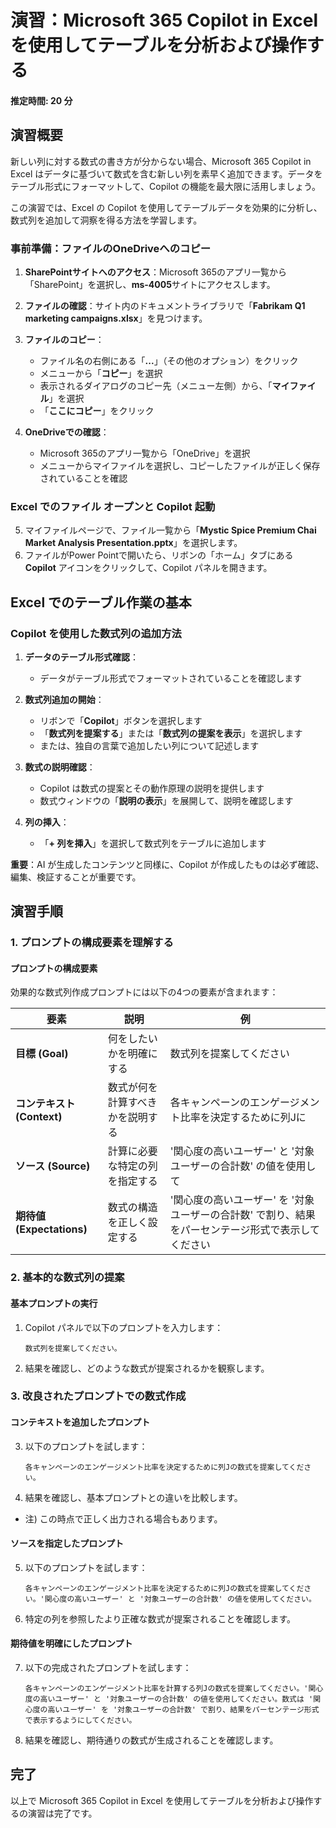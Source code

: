 # 演習：Microsoft 365 Copilot in Excel を使用してテーブルを分析および操作する

#### 推定時間: 20 分

## 演習概要
新しい列に対する数式の書き方が分からない場合、Microsoft 365 Copilot in Excel はデータに基づいて数式を含む新しい列を素早く追加できます。データをテーブル形式にフォーマットして、Copilot の機能を最大限に活用しましょう。

この演習では、Excel の Copilot を使用してテーブルデータを効果的に分析し、数式列を追加して洞察を得る方法を学習します。

### 事前準備：ファイルのOneDriveへのコピー

1. **SharePointサイトへのアクセス**：Microsoft 365のアプリ一覧から「SharePoint」を選択し、**ms-4005**サイトにアクセスします。

2. **ファイルの確認**：サイト内のドキュメントライブラリで「**Fabrikam Q1 marketing campaigns.xlsx**」を見つけます。

3. **ファイルのコピー**：
   - ファイル名の右側にある「**...**」（その他のオプション）をクリック
   - メニューから「**コピー**」を選択
   - 表示されるダイアログのコピー先（メニュー左側）から、「**マイファイル**」を選択
   - 「**ここにコピー**」をクリック

4. **OneDriveでの確認**：
   - Microsoft 365のアプリ一覧から「OneDrive」を選択
   - メニューからマイファイルを選択し、コピーしたファイルが正しく保存されていることを確認

### Excel でのファイル オープンと Copilot 起動
5. マイファイルページで、ファイル一覧から「**Mystic Spice Premium Chai Market Analysis Presentation.pptx**」を選択します。
6. ファイルがPower Pointで開いたら、リボンの「ホーム」タブにある **Copilot** アイコンをクリックして、Copilot パネルを開きます。

## Excel でのテーブル作業の基本

### Copilot を使用した数式列の追加方法

1. **データのテーブル形式確認**：
   - データがテーブル形式でフォーマットされていることを確認します

2. **数式列追加の開始**：
   - リボンで「**Copilot**」ボタンを選択します
   - 「**数式列を提案する**」または「**数式列の提案を表示**」を選択します
   - または、独自の言葉で追加したい列について記述します

3. **数式の説明確認**：
   - Copilot は数式の提案とその動作原理の説明を提供します
   - 数式ウィンドウの「**説明の表示**」を展開して、説明を確認します

4. **列の挿入**：
   - 「**+ 列を挿入**」を選択して数式列をテーブルに追加します

**重要**：AI が生成したコンテンツと同様に、Copilot が作成したものは必ず確認、編集、検証することが重要です。

## 演習手順

### 1. プロンプトの構成要素を理解する

#### プロンプトの構成要素

効果的な数式列作成プロンプトには以下の4つの要素が含まれます：

| 要素 | 説明 | 例 |
|------|------|-----|
| **目標 (Goal)** | 何をしたいかを明確にする | 数式列を提案してください |
| **コンテキスト (Context)** | 数式が何を計算すべきかを説明する | 各キャンペーンのエンゲージメント比率を決定するために列Jに |
| **ソース (Source)** | 計算に必要な特定の列を指定する | '関心度の高いユーザー' と '対象ユーザーの合計数' の値を使用して |
| **期待値 (Expectations)** | 数式の構造を正しく設定する | '関心度の高いユーザー' を '対象ユーザーの合計数' で割り、結果をパーセンテージ形式で表示してください |

### 2. 基本的な数式列の提案

#### 基本プロンプトの実行

1. Copilot パネルで以下のプロンプトを入力します：
   ```
   数式列を提案してください。
   ```

2. 結果を確認し、どのような数式が提案されるかを観察します。

### 3. 改良されたプロンプトでの数式作成

#### コンテキストを追加したプロンプト

3. 以下のプロンプトを試します：
   ```
   各キャンペーンのエンゲージメント比率を決定するために列Jの数式を提案してください。
   ```

4. 結果を確認し、基本プロンプトとの違いを比較します。
 - 注) この時点で正しく出力される場合もあります。

#### ソースを指定したプロンプト

5. 以下のプロンプトを試します：
   ```
   各キャンペーンのエンゲージメント比率を決定するために列Jの数式を提案してください。'関心度の高いユーザー' と '対象ユーザーの合計数' の値を使用してください。
   ```

6. 特定の列を参照したより正確な数式が提案されることを確認します。

#### 期待値を明確にしたプロンプト

7. 以下の完成されたプロンプトを試します：
   ```
   各キャンペーンのエンゲージメント比率を計算する列Jの数式を提案してください。'関心度の高いユーザー' と '対象ユーザーの合計数' の値を使用してください。数式は '関心度の高いユーザー' を '対象ユーザーの合計数' で割り、結果をパーセンテージ形式で表示するようにしてください。
   ```

8. 結果を確認し、期待通りの数式が生成されることを確認します。



## 完了

以上で Microsoft 365 Copilot in Excel を使用してテーブルを分析および操作するの演習は完了です。
